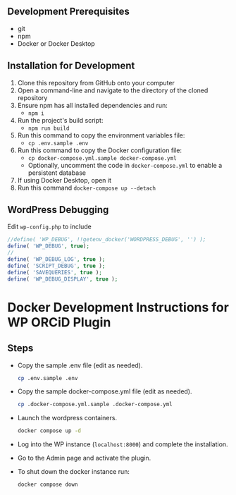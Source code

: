 ## Development Prerequisites

* git
* npm
* Docker or Docker Desktop

## Installation for Development

1. Clone this repository from GitHub onto your computer
2. Open a command-line and navigate to the directory of the cloned repository
3. Ensure npm has all installed dependencies and run:
    * `npm i`
4. Run the project's build script:
    * `npm run build`
5. Run this command to copy the environment variables file:
    * `cp .env.sample .env`
6. Run this command to copy the Docker configuration file:
    * `cp docker-compose.yml.sample docker-compose.yml`
    * Optionally, uncomment the code in `docker-compose.yml` to enable a persistent database
7. If using Docker Desktop, open it
8. Run this command `docker-compose up --detach`

## WordPress Debugging

Edit `wp-config.php` to include

```php
//define( 'WP_DEBUG', !!getenv_docker('WORDPRESS_DEBUG', '') );
define( 'WP_DEBUG', true);
//
define( 'WP_DEBUG_LOG', true );
define( 'SCRIPT_DEBUG', true );
define( 'SAVEQUERIES', true );
define( 'WP_DEBUG_DISPLAY', true );
```

# Docker Development Instructions for WP ORCiD Plugin

## Steps

* Copy the sample .env file (edit as needed).

  ```sh
  cp .env.sample .env
  ```

* Copy the sample docker-compose.yml file (edit as needed).

  ```sh
  cp .docker-compose.yml.sample .docker-compose.yml
  ```

* Launch the wordpress containers.

  ```sh
  docker compose up -d
  ```

* Log into the WP instance (`localhost:8000`) and complete the installation.
* Go to the Admin page and activate the plugin.
* To shut down the docker instance run:

  ```sh
  docker compose down
  ```
